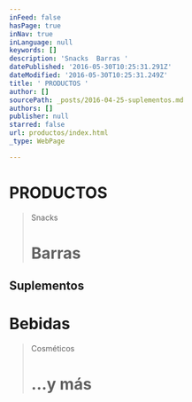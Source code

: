 ```yaml
---
inFeed: false
hasPage: true
inNav: true
inLanguage: null
keywords: []
description: 'Snacks  Barras '
datePublished: '2016-05-30T10:25:31.291Z'
dateModified: '2016-05-30T10:25:31.249Z'
title: ' PRODUCTOS '
author: []
sourcePath: _posts/2016-04-25-suplementos.md
authors: []
publisher: null
starred: false
url: productos/index.html
_type: WebPage

---
```

# PRODUCTOS 
> 
> Snacks 
> 
> # Barras 

## Suplementos

# Bebidas

> Cosméticos
> 
> # ...y más